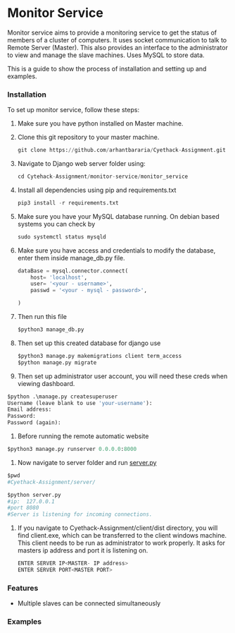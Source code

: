 # Monitor Service

Monitor service aims to provide a monitoring service to get the status of members of a cluster of computers. It uses socket communication to talk to Remote Server (Master). This also provides an interface to the administrator to view and manage the slave machines. Uses MySQL to store data.

This is a guide to show the process of installation and setting up and examples.

### Installation

To set up monitor service, follow these steps:

1. Make sure you have python installed on Master machine.
2. Clone this git repository to your master machine.
    
    ```python
    git clone https://github.com/arhantbararia/Cyethack-Assignment.git
    ```
    
3. Navigate to Django web server folder using:
    
    ```python
    cd Cytehack-Assignment/monitor-service/monitor_service
    ```
    
4. Install all dependencies using pip and requirements.txt 
    
    ```python
    pip3 install -r requirements.txt
    ```
    
5. Make sure you have your MySQL database running. On debian based systems you can check by 
    
    ```python
    sudo systemctl status mysqld
    ```
    
6. Make sure you have access and credentials to modify the database, enter them inside manage_db.py file.
    
    ```python
    dataBase = mysql.connector.connect(
        host= 'localhost',
        user= '<your - username>',
        passwd = '<your - mysql - password>',
    
    )
    ```
    
7. Then run this file
    
    ```python
    $python3 manage_db.py
    ```
    
8. Then set up this created database for django use
    
    ```python
    $python3 manage.py makemigrations client term_access
    $python manage.py migrate
    ```
    
9. Then set up administrator user account, you will need these creds when viewing dashboard.

```python
$python .\manage.py createsuperuser
Username (leave blank to use 'your-username'): 
Email address:
Password:
Password (again):
```

1. Before running the remote automatic website 

```python
$python3 manage.py runserver 0.0.0.0:8000
```

1. Now navigate to server folder and run  [server.py](http://server.py) 

```python
$pwd
#Cyethack-Assignment/server/

$python server.py
#ip:  127.0.0.1
#port 8080
#Server is listening for incoming connections.
```

1. If you navigate to Cyethack-Assignment/client/dist directory, you will find client.exe, which can be transferred to the client windows machine. This client needs to be run as administrator to work properly.
It asks for masters ip address and port it is listening on.
    
    ```python
    ENTER SERVER IP<MASTER- IP address>
    ENTER SERVER PORT<MASTER PORT>
    ```
    

### Features

- Multiple slaves can be connected simultaneously

### Examples